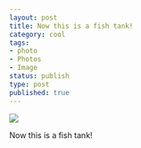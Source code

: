 ```yaml
--- 
layout: post
title: Now this is a fish tank!
category: cool
tags: 
- photo
- Photos
- Image
status: publish
type: post
published: true
---
```

<img src="http://27.media.tumblr.com/tumblr_ln5qsfPqrN1qz9lkro1_500.jpg">

<p>Now this is a fish tank!</p>
